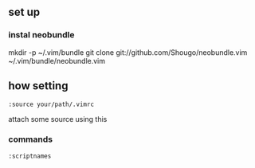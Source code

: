 
## set up


### instal neobundle
mkdir -p ~/.vim/bundle
git clone git://github.com/Shougo/neobundle.vim ~/.vim/bundle/neobundle.vim



## how setting

`:source your/path/.vimrc`

attach some source using this

### commands

`:scriptnames`


